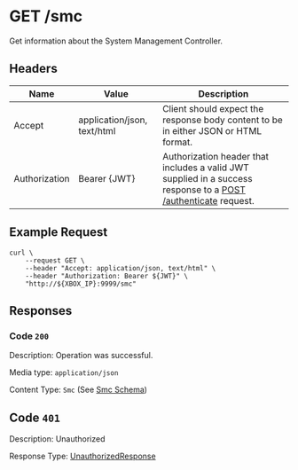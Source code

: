 # GET /smc

Get information about the System Management Controller.

## Headers

| Name          | Value                       | Description                                                                                                                              |
| ------------- | --------------------------- | ---------------------------------------------------------------------------------------------------------------------------------------- |
| Accept        | application/json, text/html | Client should expect the response body content to be in either JSON or HTML format.                                                      |
| Authorization | Bearer {JWT}                | Authorization header that includes a valid JWT supplied in a success response to a [POST /authenticate](./post_authenticate.md) request. |

## Example Request

```
curl \
    --request GET \
    --header "Accept: application/json, text/html" \
    --header "Authorization: Bearer ${JWT}" \
    "http://${XBOX_IP}:9999/smc"
```

## Responses

### Code `200`

Description: Operation was successful.

Media type: `application/json`

Content Type: `Smc` (See [Smc Schema](./schema_smc.md))

## Code `401`

Description: Unauthorized

Response Type: [UnauthorizedResponse](./schema_unauthorized_response.md)
